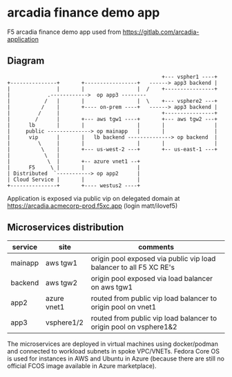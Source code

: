 # arcadia finance demo app

F5 arcadia finance demo app used from https://gitlab.com/arcadia-application

## Diagram
```  
                                                  +--- vspher1 ----+
+---------------+       +-----------------+   ------> app3 backend |
|               |       |                 |  /    +----------------+
|            .------------>  op app3 --------
|           /   |       |                 |  \    +--- vsphere2 ---+
|          /    |       +---- on-prem ----+   ------> app3 backend |
|         /     |                                 +----------------+
|        /      |       +--- aws tgw1 ----+       +--- aws tgw2 ---+
|      lb       |       |                 |       |                |
|     public --------------> op mainapp   |       |                |
|      vip      |       |   lb backend --------------> op backend  |
|         \     |       |                 |       |                |
|          \    |       +--- us-west-2 ---+       +-- us-east-1 ---+
|           \   |       
|            \  |       +-- azure vnet1 --+
|      F5     \ |       |                 |
| Distributed  `-----------> op app2      |
| Cloud Service |       |                 |
+---------------+       +---- westus2 ----+
```

Application is exposed via public vip on delegated domain at 
https://arcadia.acmecorp-prod.f5xc.app (login matt/ilovef5)

## Microservices distribution

| service     | site        | comments                                                           |
|-------------|-------------|--------------------------------------------------------------------|
| mainapp     | aws tgw1    | origin pool exposed via public vip load balancer to all F5 XC RE's |
| backend     | aws tgw2    | origin pool exposed via load balancer on aws tgw1                  |
| app2        | azure vnet1 | routed from public vip load balancer to origin pool on vnet1       |
| app3        | vsphere1/2  | routed from public vip load balancer to origin pool on vsphere1&2  |

The microservices are deployed in virtual machines using docker/podman and connected to workload subnets 
in spoke VPC/VNETs. Fedora Core OS is used for instances in AWS and Ubuntu in Azure (because there are 
still no official FCOS image available in Azure marketplace).

